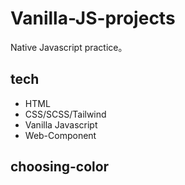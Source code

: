 # Vanilla-JS-projects

Native Javascript practice。

## tech

- HTML
- CSS/SCSS/Tailwind
- Vanilla Javascript
- Web-Component

## choosing-color
